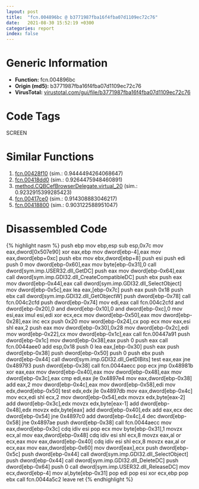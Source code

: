 ```yaml
---
layout: post
title:  "fcn.004896bc @ b3771987fba16f4fba07d1109ec72c76"
date:   2021-08-30 15:52:19 +0300
categories: report
index: false
---
```


# Generic Information
- **Function:** fcn.004896bc
- **Origin (md5):** b3771987fba16f4fba07d1109ec72c76
- **VirusTotal:** [virustotal.com/gui/file/b3771987fba16f4fba07d1109ec72c76][virustotal_ref]

# Code Tags
<span class="tag" id="SCREEN">SCREEN</span>


# Similar Functions

1. [fcn.00428f10][similar_1_ref] (sim.: 0.9444494264068647)
2. [fcn.00418dd0][similar_2_ref] (sim.: 0.9264475948460891)
3. [method.CQBCefBrowserDelegate.virtual\_20][similar_3_ref] (sim.: 0.9232915399285423)
4. [fcn.00417ce0][similar_4_ref] (sim.: 0.914308883046217)
5. [fcn.00418800][similar_5_ref] (sim.: 0.903122588951047)


# Disassembled Code

{% highlight nasm %}
push ebp
mov ebp,esp
sub esp,0x7c
mov eax,dword[0x507e90]
xor eax,ebp
mov dword[ebp-4],eax
mov eax,dword[ebp+0xc]
push ebx
mov ebx,dword[ebp+8]
push esi
push edi
push 0
mov dword[ebp-0x60],eax
mov byte[ebp-0x31],0
call dword[sym.imp.USER32.dll_GetDC]
push eax
mov dword[ebp-0x64],eax
call dword[sym.imp.GDI32.dll_CreateCompatibleDC]
push ebx
push eax
mov dword[ebp-0x44],eax
call dword[sym.imp.GDI32.dll_SelectObject]
mov dword[ebp-0x5c],eax
lea eax,[ebp-0x7c]
push eax
push 0x18
push ebx
call dword[sym.imp.GDI32.dll_GetObjectW]
push dword[ebp-0x78]
call fcn.004c2cfd
push dword[ebp-0x74]
mov edi,eax
call fcn.004c2cfd
and dword[ebp-0x20],0
and dword[ebp-0x10],0
and dword[ebp-0xc],0
mov esi,eax
imul esi,edi
xor ecx,ecx
mov dword[ebp-0x50],eax
mov dword[ebp-0x28],eax
inc ecx
push 0x20
mov word[ebp-0x24],cx
pop ecx
mov eax,esi
shl eax,2
push eax
mov dword[ebp-0x30],0x28
mov dword[ebp-0x2c],edi
mov word[ebp-0x22],cx
mov dword[ebp-0x1c],eax
call fcn.00447a91
push dword[ebp-0x1c]
mov dword[ebp-0x38],eax
push 0
push eax
call fcn.0044aee0
add esp,0x18
push 0
lea eax,[ebp-0x30]
push eax
push dword[ebp-0x38]
push dword[ebp-0x50]
push 0
push ebx
push dword[ebp-0x44]
call dword[sym.imp.GDI32.dll_GetDIBits]
test eax,eax
jne 0x489793
push dword[ebp-0x38]
call fcn.0044aecc
pop ecx
jmp 0x48981b
xor eax,eax
mov dword[ebp-0x40],eax
mov dword[ebp-0x48],eax
mov dword[ebp-0x3c],eax
cmp edi,eax
jle 0x4897e4
mov eax,dword[ebp-0x38]
add eax,2
mov dword[ebp-0x4c],eax
mov dword[ebp-0x58],edi
mov edx,dword[ebp-0x50]
test edx,edx
jle 0x4897db
mov eax,dword[ebp-0x4c]
mov ecx,edi
shl ecx,2
mov dword[ebp-0x54],edx
movzx edx,byte[eax-2]
add dword[ebp-0x3c],edx
movzx edx,byte[eax-1]
add dword[ebp-0x48],edx
movzx edx,byte[eax]
add dword[ebp-0x40],edx
add eax,ecx
dec dword[ebp-0x54]
jne 0x4897c0
add dword[ebp-0x4c],4
dec dword[ebp-0x58]
jne 0x4897ae
push dword[ebp-0x38]
call fcn.0044aecc
mov eax,dword[ebp-0x3c]
cdq
idiv esi
pop ecx
mov byte[ebp-0x31],1
movzx ecx,al
mov eax,dword[ebp-0x48]
cdq
idiv esi
shl ecx,8
movzx eax,al
or ecx,eax
mov eax,dword[ebp-0x40]
cdq
idiv esi
shl ecx,8
movzx eax,al
or ecx,eax
mov eax,dword[ebp-0x60]
mov dword[eax],ecx
push dword[ebp-0x5c]
push dword[ebp-0x44]
call dword[sym.imp.GDI32.dll_SelectObject]
push dword[ebp-0x44]
call dword[sym.imp.GDI32.dll_DeleteDC]
push dword[ebp-0x64]
push 0
call dword[sym.imp.USER32.dll_ReleaseDC]
mov ecx,dword[ebp-4]
mov al,byte[ebp-0x31]
pop edi
pop esi
xor ecx,ebp
pop ebx
call fcn.0044a5c2
leave
ret
{% endhighlight %}


[similar_1_ref]: /report/fcn.00428f10@e2ba7f10eb234338a49853c34d7d9c56
[similar_2_ref]: /report/fcn.00418dd0@e2ba7f10eb234338a49853c34d7d9c56
[similar_3_ref]: /report/method.CQBCefBrowserDelegate.virtual_20@ba86269e5231930ee4def4088ddb8d19
[similar_4_ref]: /report/fcn.00417ce0@e2ba7f10eb234338a49853c34d7d9c56
[similar_5_ref]: /report/fcn.00418800@e2ba7f10eb234338a49853c34d7d9c56
[virustotal_ref]: https://www.virustotal.com/gui/file/b3771987fba16f4fba07d1109ec72c76